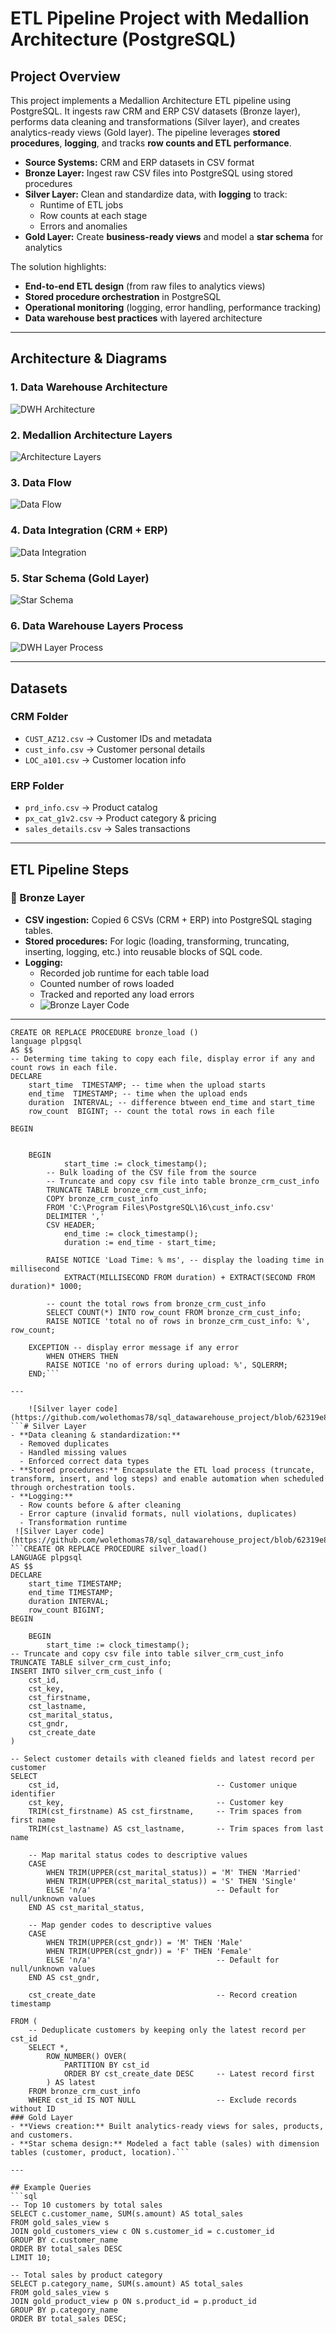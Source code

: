 
# ETL Pipeline Project with Medallion Architecture (PostgreSQL)

## Project Overview
This project implements a Medallion Architecture ETL pipeline using PostgreSQL. It ingests raw CRM and ERP CSV datasets (Bronze layer), performs data cleaning and transformations (Silver layer), and creates analytics-ready views (Gold layer). The pipeline leverages **stored procedures**, **logging**, and tracks **row counts and ETL performance**.
  
- **Source Systems:** CRM and ERP datasets in CSV format  
- **Bronze Layer:** Ingest raw CSV files into PostgreSQL using stored procedures  
- **Silver Layer:** Clean and standardize data, with **logging** to track:  
  - Runtime of ETL jobs  
  - Row counts at each stage  
  - Errors and anomalies  
- **Gold Layer:** Create **business-ready views** and model a **star schema** for analytics  

The solution highlights:
- **End-to-end ETL design** (from raw files to analytics views)  
- **Stored procedure orchestration** in PostgreSQL  
- **Operational monitoring** (logging, error handling, performance tracking)  
- **Data warehouse best practices** with layered architecture  

---

## Architecture & Diagrams

### 1. Data Warehouse Architecture
![DWH Architecture](https://github.com/wolethomas78/sql_datawarehouse_project/blob/6ee175a66102e0bc575fbe67f3a3332d318448a7/DWH_Architecture.png)

### 2. Medallion Architecture Layers
![Architecture Layers](https://github.com/wolethomas78/sql_datawarehouse_project/blob/6ee175a66102e0bc575fbe67f3a3332d318448a7/DWH_Layer.png)

### 3. Data Flow
![Data Flow](https://github.com/wolethomas78/sql_datawarehouse_project/blob/6ee175a66102e0bc575fbe67f3a3332d318448a7/Data_flow.png)

### 4. Data Integration (CRM + ERP)
![Data Integration](https://github.com/wolethomas78/sql_datawarehouse_project/blob/6ee175a66102e0bc575fbe67f3a3332d318448a7/data_integration.png)

### 5. Star Schema (Gold Layer)
![Star Schema](https://github.com/wolethomas78/sql_datawarehouse_project/blob/6ee175a66102e0bc575fbe67f3a3332d318448a7/star%20schema.png)

### 6. Data Warehouse Layers Process
![DWH Layer Process](https://github.com/wolethomas78/sql_datawarehouse_project/blob/8f0ad247e1785eae46497cabed6fb1684f9381c4/BronzeLayer_Process.png)

---

## Datasets

### CRM Folder
- `CUST_AZ12.csv` → Customer IDs and metadata  
- `cust_info.csv` → Customer personal details  
- `LOC_a101.csv` → Customer location info  

### ERP Folder
- `prd_info.csv` → Product catalog  
- `px_cat_g1v2.csv` → Product category & pricing  
- `sales_details.csv` → Sales transactions  

---

## ETL Pipeline Steps

### 🔹 Bronze Layer
- **CSV ingestion:** Copied 6 CSVs (CRM + ERP) into PostgreSQL staging tables.  
- **Stored procedures:** For logic (loading, transforming, truncating, inserting, logging, etc.) into reusable blocks of SQL code. 
- **Logging:**  
  - Recorded job runtime for each table load  
  - Counted number of rows loaded  
  - Tracked and reported any load errors
  - ![Bronze Layer Code](https://github.com/wolethomas78/sql_datawarehouse_project/blob/dd615ded764c169be1758d690023ed24493c7808/bronze_layer_code)
 --- 
``` Creating store procedure for re-useability
CREATE OR REPLACE PROCEDURE bronze_load ()
language plpgsql
AS $$
-- Determing time taking to copy each file, display error if any and count rows in each file.
DECLARE
	start_time  TIMESTAMP; -- time when the upload starts
	end_time  TIMESTAMP; -- time when the upload ends
	duration  INTERVAL; -- difference btween end_time and start_time
	row_count  BIGINT; -- count the total rows in each file

BEGIN 
	

	BEGIN
			start_time := clock_timestamp();
		-- Bulk loading of the CSV file from the source
		-- Truncate and copy csv file into table bronze_crm_cust_info
		TRUNCATE TABLE bronze_crm_cust_info; 
		COPY bronze_crm_cust_info
		FROM 'C:\Program Files\PostgreSQL\16\cust_info.csv'
		DELIMITER ','
		CSV HEADER;
			end_time := clock_timestamp();
			duration := end_time - start_time;
      
		RAISE NOTICE 'Load Time: % ms', -- display the loading time in millisecond
			EXTRACT(MILLISECOND FROM duration) + EXTRACT(SECOND FROM duration)* 1000;
			
		-- count the total rows from bronze_crm_cust_info
		SELECT COUNT(*) INTO row_count FROM bronze_crm_cust_info;
		RAISE NOTICE 'total no of rows in bronze_crm_cust_info: %', row_count;
			
	EXCEPTION -- display error message if any error
		WHEN OTHERS THEN
		RAISE NOTICE 'no of errors during upload: %', SQLERRM;
	END;```

---

    ![Silver layer code](https://github.com/wolethomas78/sql_datawarehouse_project/blob/62319e8a4fcbc7512ece4297ce03f59d513e8446/silver_layer_code)
```# Silver Layer
- **Data cleaning & standardization:**  
  - Removed duplicates  
  - Handled missing values  
  - Enforced correct data types  
- **Stored procedures:** Encapsulate the ETL load process (truncate, transform, insert, and log steps) and enable automation when scheduled through orchestration tools.  
- **Logging:**  
  - Row counts before & after cleaning  
  - Error capture (invalid formats, null violations, duplicates)  
  - Transformation runtime
 ![Silver Layer code](https://github.com/wolethomas78/sql_datawarehouse_project/blob/62319e8a4fcbc7512ece4297ce03f59d513e8446/silver_layer_code)
```CREATE OR REPLACE PROCEDURE silver_load()
LANGUAGE plpgsql
AS $$
DECLARE 
	start_time TIMESTAMP;
	end_time TIMESTAMP;
	duration INTERVAL;
	row_count BIGINT;
BEGIN

	BEGIN 
		start_time := clock_timestamp();
-- Truncate and copy csv file into table silver_crm_cust_info
TRUNCATE TABLE silver_crm_cust_info;
INSERT INTO silver_crm_cust_info (
	cst_id,
	cst_key,
	cst_firstname,
	cst_lastname,
	cst_marital_status,
	cst_gndr,
	cst_create_date
) 

-- Select customer details with cleaned fields and latest record per customer
SELECT 
    cst_id,                                   -- Customer unique identifier
    cst_key,                                  -- Customer key 
    TRIM(cst_firstname) AS cst_firstname,     -- Trim spaces from first name
    TRIM(cst_lastname) AS cst_lastname,       -- Trim spaces from last name

    -- Map marital status codes to descriptive values
    CASE
        WHEN TRIM(UPPER(cst_marital_status)) = 'M' THEN 'Married'
        WHEN TRIM(UPPER(cst_marital_status)) = 'S' THEN 'Single'
        ELSE 'n/a'                            -- Default for null/unknown values
    END AS cst_marital_status,

    -- Map gender codes to descriptive values
    CASE
        WHEN TRIM(UPPER(cst_gndr)) = 'M' THEN 'Male'
        WHEN TRIM(UPPER(cst_gndr)) = 'F' THEN 'Female'
        ELSE 'n/a'                            -- Default for null/unknown values
    END AS cst_gndr,	

    cst_create_date                           -- Record creation timestamp

FROM (
    -- Deduplicate customers by keeping only the latest record per cst_id
    SELECT *,
        ROW_NUMBER() OVER(
            PARTITION BY cst_id 
            ORDER BY cst_create_date DESC     -- Latest record first
        ) AS latest
    FROM bronze_crm_cust_info
    WHERE cst_id IS NOT NULL                  -- Exclude records without ID
### Gold Layer
- **Views creation:** Built analytics-ready views for sales, products, and customers.  
- **Star schema design:** Modeled a fact table (sales) with dimension tables (customer, product, location).```

---

## Example Queries
```sql
-- Top 10 customers by total sales
SELECT c.customer_name, SUM(s.amount) AS total_sales
FROM gold_sales_view s
JOIN gold_customers_view c ON s.customer_id = c.customer_id
GROUP BY c.customer_name
ORDER BY total_sales DESC
LIMIT 10;

-- Total sales by product category
SELECT p.category_name, SUM(s.amount) AS total_sales
FROM gold_sales_view s
JOIN gold_product_view p ON s.product_id = p.product_id
GROUP BY p.category_name
ORDER BY total_sales DESC;


